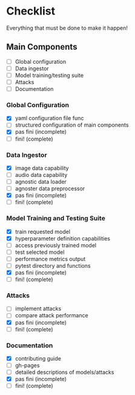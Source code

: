 # Checklist
Everything that must be done to make it happen!

## Main Components
- [ ] Global configuration
- [ ] Data ingestor
- [ ] Model training/testing suite
- [ ] Attacks
- [ ] Documentation

### Global Configuration
- [x] yaml configuration file func
- [ ] structured configuration of main components
- [x] pas fini (incomplete) 
- [ ] fini! (complete)

### Data Ingestor
- [x] image data capability 
- [ ] audio data capability
- [ ] agnostic data loader
- [ ] agnoster data preprocessor
- [x] pas fini (incomplete) 
- [ ] fini! (complete)

### Model Training and Testing Suite
- [x] train requested model
- [x] hyperparameter definition capabilities
- [ ] access previously trained model
- [ ] test selected model
- [ ] performance metrics output
- [ ] pytest directory and functions
- [x] pas fini (incomplete) 
- [ ] fini! (complete)

### Attacks
- [ ] implement attacks
- [ ] compare attack performance
- [x] pas fini (incomplete) 
- [ ] fini! (complete)

### Documentation
- [x] contributing guide
- [ ] gh-pages
- [ ] detailed descriptions of models/attacks
- [x] pas fini (incomplete)
- [ ] fini! (complete)

